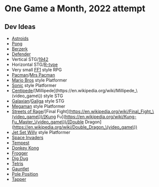 # One Game a Month, 2022 attempt

## Dev Ideas
- [Astroids](https://en.wikipedia.org/wiki/Asteroids_\(video_game\))
- [Pong](https://en.wikipedia.org/wiki/Pong)
- [Berzerk](https://en.wikipedia.org/wiki/Berzerk_\(video_game\))
- [Defender](https://en.wikipedia.org/wiki/Defender_\(1981_video_game\))
- Vertical STG/[1942](https://en.wikipedia.org/wiki/1942_\(video_game\))
- Horizontal STG/[R-type](https://en.wikipedia.org/wiki/R-Type)
- Very small [FF1](https://en.wikipedia.org/wiki/Final_Fantasy_\(video_game\)) style RPG
- [Pacman](https://en.wikipedia.org/wiki/Pac-Man)/[Mrs Pacman](https://en.wikipedia.org/wiki/Ms._Pac-Man)
- [Mario Bros](https://en.wikipedia.org/wiki/Super_Mario_Bros.) style Platformer
- [Sonic](https://en.wikipedia.org/wiki/Sonic_the_Hedgehog_\(1991_video_game\)) style Platformer
- [Centipede](https://en.wikipedia.org/wiki/Centipede_\(video_game\))/[Millipede](https://en.wikipedia.org/wiki/Millipede_\(video_game\)) style STG
- [Galaxian](https://en.wikipedia.org/wiki/Galaxian)/[Galiga](https://en.wikipedia.org/wiki/Galaga) style STG
- [Megaman](https://en.wikipedia.org/wiki/Mega_Man_\(1987_video_game\)) style Platformer
- [Streets of Rage](https://en.wikipedia.org/wiki/Streets_of_Rage_\(video_game\))/[Final Fight](https://en.wikipedia.org/wiki/Final_Fight_\(video_game\))/[Kung Fu](https://en.wikipedia.org/wiki/Kung-Fu_Master_\(video_game\))/[Double Dragon](https://en.wikipedia.org/wiki/Double_Dragon_\(video_game\))
- [Jet Set Willy](https://en.wikipedia.org/wiki/Jet_Set_Willy) style Platformer
- [Space Invaders](https://en.wikipedia.org/wiki/Space_Invaders)
- [Tempest](https://en.wikipedia.org/wiki/Tempest_\(video_game\))
- [Donkey Kong](https://en.wikipedia.org/wiki/Donkey_Kong_\(video_game\))
- [Frogger](https://en.wikipedia.org/wiki/Frogger)
- [Dig Dug](https://en.wikipedia.org/wiki/Dig_Dug)
- [Tetris](https://en.wikipedia.org/wiki/Tetris)
- [Gauntlet](https://en.wikipedia.org/wiki/Gauntlet_\(1985_video_game\))
- [Pole Position](https://en.wikipedia.org/wiki/Pole_Position)
- [Tapper](https://en.wikipedia.org/wiki/Tapper_\(video_game\))
